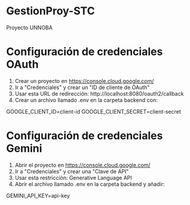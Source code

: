 # GestionProy-STC #
Proyecto UNNOBA

# Configuración de credenciales OAuth #

1. Crear un proyecto en https://console.cloud.google.com/
2. Ir a "Credenciales" y crear un "ID de cliente de OAuth"
3. Usar esta URL de redirección: http://localhost:8080/oauth2/callback
4. Crear un archivo llamado .env en la carpeta backend con:

GOOGLE_CLIENT_ID=client-id
GOOGLE_CLIENT_SECRET=client-secret

# Configuración de credenciales Gemini #

1. Abrir el proyecto en https://console.cloud.google.com/
2. Ir a "Credenciales" y crear una "Clave de API"
3. Usar esta restricción: Generative Language API
4. Abrir el archivo llamado .env en la carpeta backend y añadir:

GEMINI_API_KEY=api-key